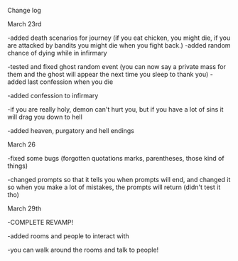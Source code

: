 Change log

March 23rd 

-added death scenarios for journey (if you eat chicken, you might die, if you are attacked by bandits you might die when you fight back.)
-added random chance of dying while in infirmary

-tested and fixed ghost random event (you can now say a private mass for them and the ghost will appear the next time you sleep to thank you)
-added last confession when you die

-added confession to infirmary

-if you are really holy, demon can't hurt you, but if you have a lot of sins it will drag you down to hell

-added heaven, purgatory and hell endings



March 26

-fixed some bugs (forgotten quotations marks, parentheses, those kind of things)

-changed prompts so that it tells you when prompts will end, and changed it so when you make a lot of mistakes, the prompts will return (didn't test it tho)




March 29th 

-COMPLETE REVAMP!

-added rooms and people to interact with

-you can walk around the rooms and talk to people!


